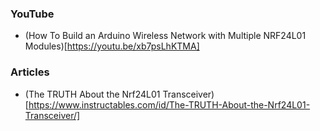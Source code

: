 ### YouTube
* (How To Build an Arduino Wireless Network with Multiple NRF24L01 Modules)[https://youtu.be/xb7psLhKTMA]

### Articles
* (The TRUTH About the Nrf24L01 Transceiver)[https://www.instructables.com/id/The-TRUTH-About-the-Nrf24L01-Transceiver/]
